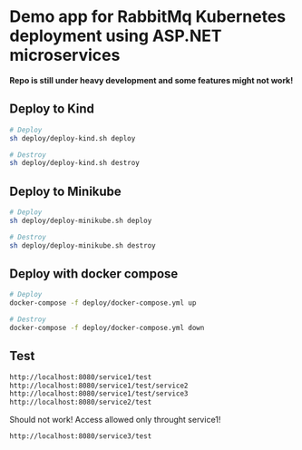 # Demo app for RabbitMq Kubernetes deployment using ASP.NET microservices

**Repo is still under heavy development and some features might not work!**

## Deploy to Kind
```bash
# Deploy
sh deploy/deploy-kind.sh deploy

# Destroy
sh deploy/deploy-kind.sh destroy
```

## Deploy to Minikube
```bash
# Deploy
sh deploy/deploy-minikube.sh deploy

# Destroy
sh deploy/deploy-minikube.sh destroy
```

## Deploy with docker compose
```bash
# Deploy
docker-compose -f deploy/docker-compose.yml up

# Destroy
docker-compose -f deploy/docker-compose.yml down
```

## Test
```bash
http://localhost:8080/service1/test
http://localhost:8080/service1/test/service2
http://localhost:8080/service1/test/service3
http://localhost:8080/service2/test
```

Should not work! Access allowed only throught service1!
```bash
http://localhost:8080/service3/test
```
